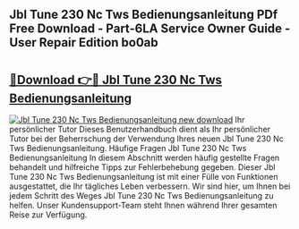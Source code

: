 ## Jbl Tune 230 Nc Tws Bedienungsanleitung PDf Free Download - Part-6LA Service Owner Guide - User Repair Edition bo0ab

# <h2><a href="http://df1666.blite.top/?on=Jbl+Tune+230+Nc+Tws+Bedienungsanleitung">🔗Download 👉🔴 Jbl Tune 230 Nc Tws Bedienungsanleitung</a></h2>

[![Jbl Tune 230 Nc Tws Bedienungsanleitung new download](https://i.imgur.com/lujVjoI.png)](http://df1666.blite.top/?on=Jbl+Tune+230+Nc+Tws+Bedienungsanleitung)
Ihr persönlicher Tutor Dieses Benutzerhandbuch dient als Ihr persönlicher Tutor bei der Beherrschung der Verwendung Ihres neuen Jbl Tune 230 Nc Tws Bedienungsanleitung. Häufige Fragen Jbl Tune 230 Nc Tws Bedienungsanleitung In diesem Abschnitt werden häufig gestellte Fragen behandelt und hilfreiche Tipps zur Fehlerbehebung gegeben. Dieser Jbl Tune 230 Nc Tws Bedienungsanleitung ist mit einer Fülle von Funktionen ausgestattet, die Ihr tägliches Leben verbessern. Wir sind hier, um Ihnen bei jedem Schritt des Weges Jbl Tune 230 Nc Tws Bedienungsanleitung zu helfen. Unser Kundensupport-Team steht Ihnen während Ihrer gesamten Reise zur Verfügung.
